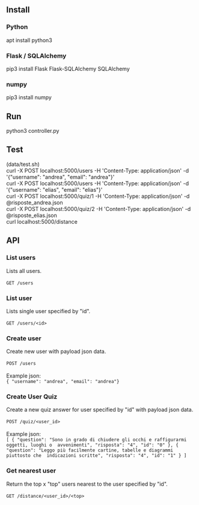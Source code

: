 ## Install

### Python
apt install python3

### Flask / SQLAlchemy
pip3 install Flask Flask-SQLAlchemy SQLAlchemy

### numpy
pip3 install numpy

## Run
python3 controller.py

## Test
(data/test.sh)
<br>
curl -X POST localhost:5000/users -H 'Content-Type: application/json' -d '{"username": "andrea", "email": "andrea"}'
<br>
curl -X POST localhost:5000/users -H 'Content-Type: application/json' -d '{"username": "elias", "email": "elias"}'
<br>
curl -X POST localhost:5000/quiz/1 -H 'Content-Type: application/json' -d @risposte_andrea.json
<br>
curl -X POST localhost:5000/quiz/2 -H 'Content-Type: application/json' -d @risposte_elias.json
<br>
curl localhost:5000/distance

## API
### List users
Lists all users.<br><br>
`GET /users`


### List user
Lists single user specified by "id".<br><br>
`GET /users/<id>`

### Create user
Create new user with payload json data.<br><br>
`POST /users`<br><br>
Example json:<br>
`{ "username": "andrea", "email": "andrea"}`

### Create User Quiz
Create a new quiz answer for user specified by "id" with payload json data.<br><br>
`POST /quiz/<user_id>`<br><br>
Example json:<br>
`[
    {
        "question": "Sono in grado di chiudere gli occhi e raffigurarmi oggetti, luoghi o  avvenimenti",
        "risposta": "4",
        "id": "0"
    },
    {
        "question": "Leggo più facilmente cartine, tabelle e diagrammi piuttosto che  indicazioni scritte",
        "risposta": "4",
        "id": "1"
    }
]`

### Get nearest user
Return the top x "top" users nearest to the user specified by "id".<br><br>
`GET /distance/<user_id>/<top>`